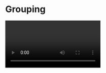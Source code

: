 # Grouping

<Video url="https://www.youtube.com/embed/R7Nle5BaZzA" aspect="16x10" />

## Group and ungroup
Precomping can simplify a long list of layers in a single comp but removes layers from the main work area. It is now possible to un-precomp layers in After Effects for the first time while adding a lot of smarts to precomping.

<img :src="'/ae_groups.png'" alt="After Effects options" class="guide-img">

## Toggle visibility
Group layers are just rectangle guide layers (layers that do not render) but can help transform multiple elements when dragged around the comp. Click to toggle all guide layer visibility to make dragging much easier.

## Delete guide layers
If groups aren’t your thing and you end up with a bunch of unnecessary layers, click to remove all guide layers from the comp.